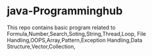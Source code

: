 # java-Programminghub
This repo contains basic program related to Formula,Number,Search,Soting,String,Thread,Loop, File Handling,OOPS,Array,Pattern,Exception Handling,Data Structure,Vector,Collection,
